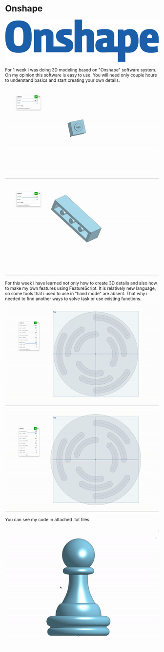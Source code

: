 # Onshape

![](onshape_logo.png)

For 1 week i was doing 3D modeling based on "Onshape" software system.
On my opinion this software is easy to use. You will need only couple hours to understand basics and start creating your own details.

![](lego.gif)

![](lego2.gif)

For this week i have learned not only how to create 3D details and also how to make my own features using FeatureScript.
It is relatively new language, so some tools that i used to use in "hand mode" are absent. That why i needed to find another ways to solve task or use existing functions. 

![](circle.gif)

![](circle2.gif)

You can see my code in attached .txt files

![](chess1.gif)


